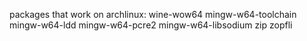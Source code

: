 packages that work on archlinux:
wine-wow64 mingw-w64-toolchain mingw-w64-ldd mingw-w64-pcre2 mingw-w64-libsodium zip zopfli
